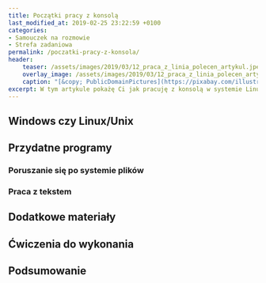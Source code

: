 ```yaml
---
title: Początki pracy z konsolą
last_modified_at: 2019-02-25 23:22:59 +0100
categories:
- Samouczek na rozmowie
- Strefa zadaniowa
permalink: /poczatki-pracy-z-konsola/
header:
    teaser: /assets/images/2019/03/12_praca_z_linia_polecen_artykul.jpeg
    overlay_image: /assets/images/2019/03/12_praca_z_linia_polecen_artykul.jpeg
    caption: "[&copy; PublicDomainPictures](https://pixabay.com/illustrations/dna-biology-science-dna-helix-163710/)"
excerpt: W tym artykule pokażę Ci jak pracuję z konsolą w systemie Linux. Poznasz najczęściej używane programy, które przydają się w codziennej pracy. Dowiesz się czym jest standardowe wyjście, poznasz też mechanizm przekierowań. Na końcu artykułu jak zwykle czeka na Ciebie zestaw zadań, które pomogą utrwalić Ci wiedzę zdobytą po lekturze artykułu.
---
```


## Windows czy Linux/Unix

## Przydatne programy

### Poruszanie się po systemie plików

### Praca z tekstem

## Dodatkowe materiały

## Ćwiczenia do wykonania

## Podsumowanie
